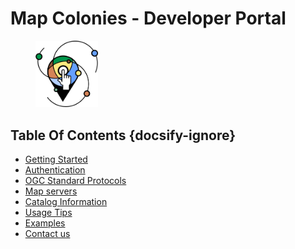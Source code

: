 # Map Colonies - Developer Portal

<figure>
    <img src="./assets/images/libot_logo.png" width=100>
    <!-- <figcaption>
        A single track trail outside of Albuquerque, New Mexico.
    </figcaption> -->
</figure>

## Table Of Contents {docsify-ignore}
* [Getting Started](getting-started/README.md#introduction)
* [Authentication](/authentication/README.md)
* [OGC Standard Protocols](/ogc-protocols/README.md)
* [Map servers](/map-servers/README.md)
* [Catalog Information](/catalog-information/README.md)
* [Usage Tips](/usage-tips/README.md)
* [Examples](/examples/README.md)
* [Contact us](/classified/contact_us.md)